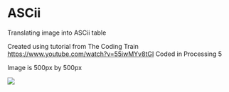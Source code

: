 # ASCii
Translating image into ASCii table

Created using tutorial from The Coding Train https://www.youtube.com/watch?v=55iwMYv8tGI
Coded in Processing 5

Image is 500px by 500px

![](https://media-exp2.licdn.com/dms/image/C5622AQFt85tAoCfVbw/feedshare-shrink_800/0/1657487532630?e=1660176000&v=beta&t=DckfBtEZgR97RknkcfGPnUj8NSC-iOJ7-d9WVr94F9U)
